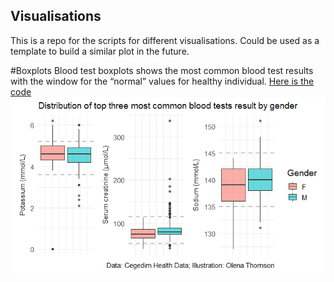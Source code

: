 ## Visualisations
 
This is a repo for the scripts for different visualisations. Could be used as a template to build a similar plot in the future.

#Boxplots
Blood test boxplots shows the most common blood test results with the window for the “normal” values for healthy individual.
[Here is the code ](Boxplots/Boxplots_published.R)
![Boxplots](Boxplots/Q6Plot.png)
